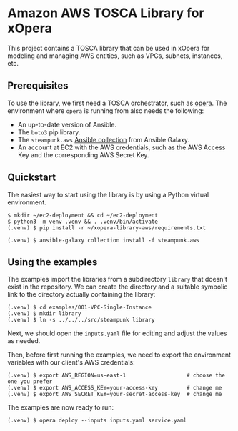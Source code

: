 Amazon AWS TOSCA Library for xOpera
===================================

This project contains a TOSCA library that can be used in xOpera for modeling
and managing AWS entities, such as VPCs, subnets, instances, etc.

## Prerequisites

To use the library, we first need a TOSCA orchestrator, such as [opera][opera].
The environment where `opera` is running from also needs the following:

* An up-to-date version of Ansible.
* The `boto3` pip library.
* The `steampunk.aws` [Ansible collection][steampunk.aws collection] from
  Ansible Galaxy.
* An account at EC2 with the AWS credentials, such as the AWS Access Key and the
  corresponding AWS Secret Key.

## Quickstart

The easiest way to start using the library is by using a Python virtual
environment.

    $ mkdir ~/ec2-deployment && cd ~/ec2-deployment
    $ python3 -m venv .venv && . .venv/bin/activate
    (.venv) $ pip install -r ~/xopera-library-aws/requirements.txt

    (.venv) $ ansible-galaxy collection install -f steampunk.aws

## Using the examples

The examples import the libraries from a subdirectory `library` that doesn't
exist in the repository. We can create the directory and a suitable symbolic
link to the directory actually containing the library:

    (.venv) $ cd examples/001-VPC-Single-Instance
    (.venv) $ mkdir library
    (.venv) $ ln -s ../../../src/steampunk library

Next, we should open the `inputs.yaml` file for editing and adjust the values as
needed.

Then, before first running the examples, we need to export the environment
variables with our client's AWS credentials:

    (.venv) $ export AWS_REGION=us-east-1                   # choose the one you prefer
    (.venv) $ export AWS_ACCESS_KEY=your-access-key         # change me
    (.venv) $ export AWS_SECRET_KEY=your-secret-access-key  # change me

The examples are now ready to run:

    (.venv) $ opera deploy --inputs inputs.yaml service.yaml


[opera]: https://github.com/xlab-si/xopera-opera
[steampunk.aws collection]: https://docs.steampunk.si/aws
